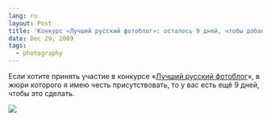 ```yaml
---
lang: ru
layout: Post
title: 'Конкурс «Лучший русский фотоблог»: осталось 9 дней, чтобы добавить фотоблог'
date: Dec 29, 2009
tags:
  - photography
---
```


Если хотите принять участие в конкурсе «[Лучший русский фотоблог](http://rosbest.ru/)», в жюри которого я имею честь присутствовать, то у вас есть ещё 9 дней, чтобы это сделать.

![](/images/blog/rosbest.jpg)
